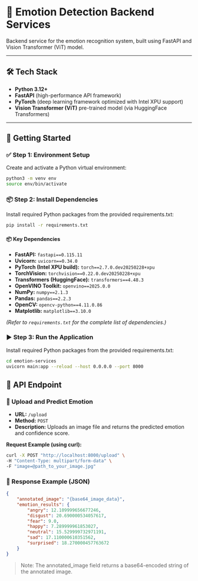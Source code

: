 # 📡 Emotion Detection Backend Services

Backend service for the emotion recognition system, built using FastAPI and Vision Transformer (ViT) model.

---

## 🛠️ Tech Stack

- **Python 3.12+**
- **FastAPI** (high-performance API framework)
- **PyTorch** (deep learning framework optimized with Intel XPU support)
- **Vision Transformer (ViT)** pre-trained model (via HuggingFace Transformers)

---

## 🚀 Getting Started

### ✅ Step 1: Environment Setup

Create and activate a Python virtual environment:

```bash
python3 -m venv env
source env/bin/activate
```

### 📦 Step 2: Install Dependencies

Install required Python packages from the provided requirements.txt:

```bash
pip install -r requirements.txt
```

#### 📦 **Key Dependencies**

- **FastAPI:** `fastapi==0.115.11`
- **Uvicorn:** `uvicorn==0.34.0`
- **PyTorch (Intel XPU build):** `torch==2.7.0.dev20250228+xpu`
- **TorchVision:** `torchvision==0.22.0.dev20250228+xpu`
- **Transformers (HuggingFace):** `transformers==4.48.3`
- **OpenVINO Toolkit:** `openvino==2025.0.0`
- **NumPy:** `numpy==2.1.3`
- **Pandas:** `pandas==2.2.3`
- **OpenCV:** `opencv-python==4.11.0.86`
- **Matplotlib:** `matplotlib==3.10.0`

*(Refer to `requirements.txt` for the complete list of dependencies.)*

### ▶️ Step 3: Run the Application

Install required Python packages from the provided requirements.txt:

```bash
cd emotion-services
uvicorn main:app --reload --host 0.0.0.0 --port 8000
```

## 📃 API Endpoint

### 🔹 Upload and Predict Emotion

- **URL:** `/upload`
- **Method:** `POST`
- **Description:** Uploads an image file and returns the predicted emotion and confidence score.

**Request Example (using curl):**

```bash
curl -X POST "http://localhost:8000/upload" \
-H "Content-Type: multipart/form-data" \
-F "image=@path_to_your_image.jpg"
```

### 🔹 Response Example (JSON)

```json
{
    "annotated_image": "{base64_image_data}",
    "emotion_results": {
        "angry": 12.109999656677246,
        "disgust": 20.690000534057617,
        "fear": 9.0,
        "happy": 7.289999961853027,
        "neutral": 15.529999732971191,
        "sad": 17.110000610351562,
        "surprised": 18.270000457763672
    }
}
```

> Note: The annotated_image field returns a base64-encoded string of the annotated image.
